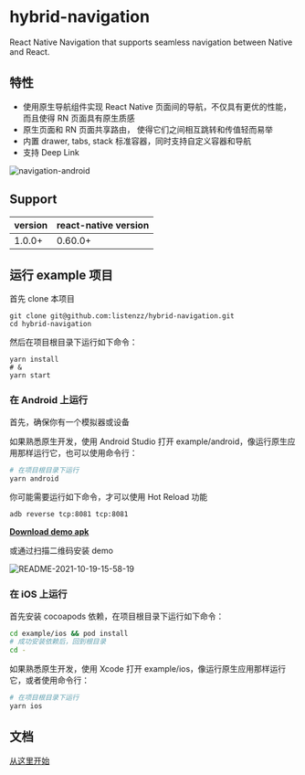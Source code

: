 # hybrid-navigation

React Native Navigation that supports seamless navigation between Native and React.

## 特性

- 使用原生导航组件实现 React Native 页面间的导航，不仅具有更优的性能，而且使得 RN 页面具有原生质感
- 原生页面和 RN 页面共享路由， 使得它们之间相互跳转和传值轻而易举
- 内置 drawer, tabs, stack 标准容器，同时支持自定义容器和导航
- 支持 Deep Link

![navigation-android](./screenshot/android.png)

## Support

| version | react-native version |
| ------- | -------------------- |
| 1.0.0+  | 0.60.0+              |

## 运行 example 项目

首先 clone 本项目

```shell
git clone git@github.com:listenzz/hybrid-navigation.git
cd hybrid-navigation
```

然后在项目根目录下运行如下命令：

```shell
yarn install
# &
yarn start
```

### 在 Android 上运行

首先，确保你有一个模拟器或设备

如果熟悉原生开发，使用 Android Studio 打开 example/android，像运行原生应用那样运行它，也可以使用命令行：

```sh
# 在项目根目录下运行
yarn android
```

你可能需要运行如下命令，才可以使用 Hot Reload 功能

```sh
adb reverse tcp:8081 tcp:8081
```

[**Download demo apk**](https://todoit.oss-cn-shanghai.aliyuncs.com/app-release.apk)

或通过扫描二维码安装 demo

![README-2021-10-19-15-58-19](https://todoit.oss-cn-shanghai.aliyuncs.com/todoit/README-2021-10-19-15-58-19.png)

### 在 iOS 上运行

首先安装 cocoapods 依赖，在项目根目录下运行如下命令：

```sh
cd example/ios && pod install
# 成功安装依赖后，回到根目录
cd -
```

如果熟悉原生开发，使用 Xcode 打开 example/ios，像运行原生应用那样运行它，或者使用命令行：

```sh
# 在项目根目录下运行
yarn ios
```

## 文档

[从这里开始](https://todoit.tech/rn/hybrid-navigation/)

